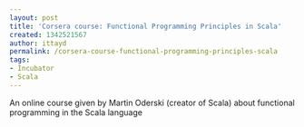 ```yaml
---
layout: post
title: 'Corsera course: Functional Programming Principles in Scala'
created: 1342521567
author: ittayd
permalink: /corsera-course-functional-programming-principles-scala
tags:
- Incubator
- Scala
---
```

<p>An online course given by Martin Oderski (creator of Scala)&nbsp;about functional programming in the Scala language</p>
